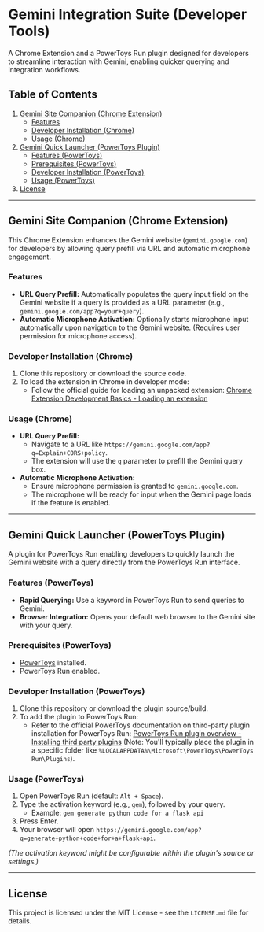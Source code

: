 # Gemini Integration Suite (Developer Tools)

A Chrome Extension and a PowerToys Run plugin designed for developers to streamline interaction with Gemini, enabling quicker querying and integration workflows.

## Table of Contents

1.  [Gemini Site Companion (Chrome Extension)](#gemini-site-companion-chrome-extension)
    * [Features](#features-chrome)
    * [Developer Installation (Chrome)](#developer-installation-chrome)
    * [Usage (Chrome)](#usage-chrome)
2.  [Gemini Quick Launcher (PowerToys Plugin)](#gemini-quick-launcher-powertoys-plugin)
    * [Features (PowerToys)](#features-powertoys)
    * [Prerequisites (PowerToys)](#prerequisites-powertoys)
    * [Developer Installation (PowerToys)](#developer-installation-powertoys)
    * [Usage (PowerToys)](#usage-powertoys)
3.  [License](#license)

---

## Gemini Site Companion (Chrome Extension)

This Chrome Extension enhances the Gemini website (`gemini.google.com`) for developers by allowing query prefill via URL and automatic microphone engagement.

<a name="features-chrome"></a>
### Features
* **URL Query Prefill:** Automatically populates the query input field on the Gemini website if a query is provided as a URL parameter (e.g., `gemini.google.com/app?q=your+query`).
* **Automatic Microphone Activation:** Optionally starts microphone input automatically upon navigation to the Gemini website. (Requires user permission for microphone access).

<a name="developer-installation-chrome"></a>
### Developer Installation (Chrome)
1.  Clone this repository or download the source code.
2.  To load the extension in Chrome in developer mode:
    * Follow the official guide for loading an unpacked extension: [Chrome Extension Development Basics - Loading an extension](https://developer.chrome.com/docs/extensions/mv3/getstarted/development-basics/#load-unpacked)

<a name="usage-chrome"></a>
### Usage (Chrome)

* **URL Query Prefill:**
    * Navigate to a URL like `https://gemini.google.com/app?q=Explain+CORS+policy`.
    * The extension will use the `q` parameter to prefill the Gemini query box.
* **Automatic Microphone Activation:**
    * Ensure microphone permission is granted to `gemini.google.com`.
    * The microphone will be ready for input when the Gemini page loads if the feature is enabled.

---

## Gemini Quick Launcher (PowerToys Plugin)

A plugin for PowerToys Run enabling developers to quickly launch the Gemini website with a query directly from the PowerToys Run interface.

<a name="features-powertoys"></a>
### Features (PowerToys)
* **Rapid Querying:** Use a keyword in PowerToys Run to send queries to Gemini.
* **Browser Integration:** Opens your default web browser to the Gemini site with your query.

<a name="prerequisites-powertoys"></a>
### Prerequisites (PowerToys)
* [PowerToys](https://aka.ms/PowerToys) installed.
* PowerToys Run enabled.

<a name="developer-installation-powertoys"></a>
### Developer Installation (PowerToys)
1.  Clone this repository or download the plugin source/build.
2.  To add the plugin to PowerToys Run:
    * Refer to the official PowerToys documentation on third-party plugin installation for PowerToys Run: [PowerToys Run plugin overview - Installing third party plugins](https://learn.microsoft.com/en-us/windows/powertoys/run#installing-third-party-plugins) (Note: You'll typically place the plugin in a specific folder like `%LOCALAPPDATA%\Microsoft\PowerToys\PowerToys Run\Plugins`).

<a name="usage-powertoys"></a>
### Usage (PowerToys)

1.  Open PowerToys Run (default: `Alt + Space`).
2.  Type the activation keyword (e.g., `gem`), followed by your query.
    * Example: `gem generate python code for a flask api`
3.  Press Enter.
4.  Your browser will open `https://gemini.google.com/app?q=generate+python+code+for+a+flask+api`.

*(The activation keyword might be configurable within the plugin's source or settings.)*

---

## License

This project is licensed under the MIT License - see the `LICENSE.md` file for details.
